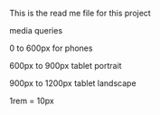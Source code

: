 This is the read me file for this project

media queries

0 to 600px for phones

600px to 900px tablet portrait

900px to 1200px tablet landscape

1rem = 10px
